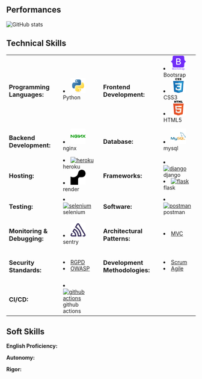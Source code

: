 ## Performances

![GitHub stats](https://github-readme-stats.vercel.app/api?username=coyote95&show_icons=true&theme=radical)

## Technical Skills

<table>
  <tr>
    <td><h3>Programming Languages:</h3></td>
    <td>
      <li>
      <a href="https://www.python.org" target="_blank" rel="noreferrer">
        <img src="https://raw.githubusercontent.com/devicons/devicon/master/icons/python/python-original.svg" alt="python" width="40" height="40"/>
      </a>Python
        </li>
    </td>
    <td><h3>Frontend Development:</h3></td>
    <td>
      <li>
      <a href="https://getbootstrap.com" target="_blank" rel="noreferrer">
        <img src="https://raw.githubusercontent.com/devicons/devicon/master/icons/bootstrap/bootstrap-plain-wordmark.svg" alt="bootstrap" width="40" height="40"/>
      </a>Bootsrap
        </li>
      <li>
      <a href="https://www.w3schools.com/css/" target="_blank" rel="noreferrer">
        <img src="https://raw.githubusercontent.com/devicons/devicon/master/icons/css3/css3-original-wordmark.svg" alt="css3" width="40" height="40"/>
      </a>CSS3
        </li>
      <li>
      <a href="https://www.w3.org/html/" target="_blank" rel="noreferrer">
        <img src="https://raw.githubusercontent.com/devicons/devicon/master/icons/html5/html5-original-wordmark.svg" alt="html5" width="40" height="40"/>
      </a>HTML5
        </li>
    </td>
  </tr>
  <tr>
    <td><h3>Backend Development:</h3></td>
    <td>
      <li>
      <a href="https://www.nginx.com" target="_blank" rel="noreferrer">
        <img src="https://raw.githubusercontent.com/devicons/devicon/master/icons/nginx/nginx-original.svg" alt="nginx" width="40" height="40"/>
      </a> nginx
        </li>
    </td>
    <td><h3>Database:</h3></td>
    <td>
      <li>
      <a href="https://www.mysql.com" target="_blank" rel="noreferrer">
        <img src="https://raw.githubusercontent.com/devicons/devicon/master/icons/mysql/mysql-original-wordmark.svg" alt="mysql" width="40" height="40"/>
      </a> mysql
        </li>
    </td>
  </tr>
  <tr>
    <td><h3>Hosting:</h3></td>
    <td>
      <li>
      <a href="https://heroku.com" target="_blank" rel="noreferrer">
        <img src="https://www.vectorlogo.zone/logos/heroku/heroku-icon.svg" alt="heroku" width="40" height="40"/>
      </a> heroku</li>
      <li>
      <a href="https://render.com/" target="_blank" rel="noreferrer">
        <img src="https://github.com/simple-icons/simple-icons/blob/master/icons/render.svg" alt="render" width="40" height="40"/>
      </a>render</li>
    </td>
    <td><h3>Frameworks:</h3></td>
    <td>
      <li>
      <a href="https://www.djangoproject.com/" target="_blank" rel="noreferrer">
        <img src="https://cdn.worldvectorlogo.com/logos/django.svg" alt="django" width="40" height="40"/>
      </a> django   
      </li>
        <li>
      <a href="https://flask.palletsprojects.com/" target="_blank" rel="noreferrer">
        <img src="https://www.vectorlogo.zone/logos/pocoo_flask/pocoo_flask-icon.svg" alt="flask" width="40" height="40"/>
      </a> flask </li>
    </td>
  </tr>
  <tr>
    <td><h3>Testing:</h3></td>
    <td><li>
      <a href="https://www.selenium.dev" target="_blank" rel="noreferrer">
        <img src="https://raw.githubusercontent.com/detain/svg-logos/780f25886640cef088af994181646db2f6b1a3f8/svg/selenium-logo.svg" alt="selenium" width="40" height="40"/>
      </a> selenium</li>
    </td>
    <td><h3>Software:</h3></td>
    <td><li>
      <a href="https://postman.com" target="_blank" rel="noreferrer">
        <img src="https://www.vectorlogo.zone/logos/getpostman/getpostman-icon.svg" alt="postman" width="40" height="40"/>
      </a> postman</li>
    </td>
  </tr>
  <tr>
   <td><h3>Monitoring & Debugging:</h3></td>
    <td><li>
      <a href="https://sentry.io/" target="_blank" rel="noreferrer">
        <img src="https://raw.githubusercontent.com/devicons/devicon/master/icons/sentry/sentry-original.svg" alt="sentry" width="40" height="40"/>
      </a>sentry</li>
    </td>
    <td><h3>Architectural Patterns:</h3></td>
    <td><li>
      <a href="https://en.wikipedia.org/wiki/Model%E2%80%93view%E2%80%93controller" target="_blank" rel="noreferrer">MVC
      </a></li>
    </td>
  </tr>
  <tr>
      <td><h3>Security Standards:</h3></td>
    <td><li>
      <a href="https://en.wikipedia.org/wiki/Personal_data" target="_blank" rel="noreferrer">
      RGPD
      </a></li>
      <li>
      <a href="https://en.wikipedia.org/wiki/OWASP" target="_blank" rel="noreferrer">
      OWASP
      </a></li>
       <td><h3>Development Methodologies:</h3></td>
 <td>
      <li>
      <a href="https://en.wikipedia.org/wiki/Scrum_(software_development)" target="_blank" rel="noreferrer">
      Scrum
      </a></li>
      <li>
      <a href="https://en.wikipedia.org/wiki/Agile_software_development" target="_blank" rel="noreferrer">
      Agile
      </a></li>
    </td>
  </tr>
  <tr>
   <td><h3>CI/CD:</h3></td>
    <td><li>
      <a href="https://github.com/features/actions" target="_blank" rel="noreferrer">
        <img src="https://www.vectorlogo.zone/logos/github/github-tile.svg" alt="github actions" width="40" height="40"/>
      </a>github actions</li>
    </td>
    
  </tr>
</table>

## Soft Skills

<p><strong>English Proficiency:</strong> <img src="https://geps.dev/progress/60" alt="" /></p>
<p><strong>Autonomy:</strong> <img src="https://geps.dev/progress/90" alt="" /></p>
<p><strong>Rigor:</strong> <img src="https://geps.dev/progress/90" alt="" /></p>
